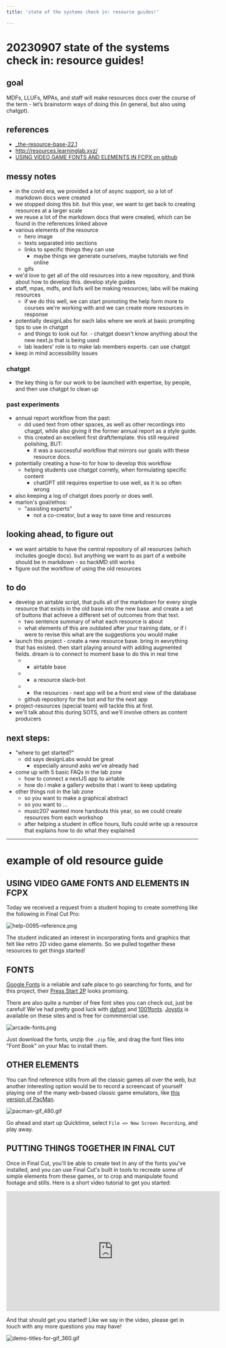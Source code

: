 ```yaml
---
title: 'state of the systems check in: resource guides!'

---
```


# 20230907 state of the systems check in: resource guides!
## goal
MDFs, LLUFs, MPAs, and staff will make resources docs over the course of the term - let’s brainstorm ways of doing this (in general, but also using chatgpt).
## references
* [_the-resource-base-22.1](https://airtable.com/appdQo5coTiivkIWP/tblzXyLj5FOAH9fEL/viw5TmeNWyVPtHsLI?blocks=hide)
* http://resources.learninglab.xyz/
* [USING VIDEO GAME FONTS AND ELEMENTS IN FCPX on github](https://github.com/learninglab-dev/the-resources/blob/master/data/resources/help/video-game-fonts-and-elements.md)
## messy notes
* in the covid era, we provided a lot of async support, so a lot of markdown docs were created
* we stopped doing this bit. but this year, we want to get back to creating resources at a larger scale
* we reuse a lot of the markdown docs that were created, which can be found in the references linked above
* various elements of the resource
    * hero image
    * texts separated into sections
    * links to specific things they can use
        * maybe things we generate ourselves, maybe tutorials we find online
    * gifs
* we'd love to get all of the old resources into a new repository, and think about how to develop this. develop style guides
* staff, mpas, mdfs, and llufs will be making resources; labs will be making resources
    * if we do this well, we can start promoting the help form more to courses we're working with and we can create more resources in response
* potentially designLabs for each labs where we work at basic prompting tips to use in chatgpt 
    * and things to look out for. - chatgpt doesn't know anything about the new next.js that is being used
    * lab leaders' role is to make lab members experts. can use chatgpt
* keep in mind accessibility issues
### chatgpt
* the key thing is for our work to be launched with expertise, by people, and then use chatgpt to clean up 

### past experiments 
* annual report workflow from the past: 
    * dd used text from other spaces, as well as other recordings into chagpt, while also giving it the former annual report as a style guide. 
    * this created an excellent first draft/template. this still required polishing, BUT: 
        * it was a successful workflow that mirrors our goals with these resource docs. 
* potentially creating a how-to for how to develop this workflow 
    * helping students use chatgpt corretly, when formulating specific content
        * chatGPT still requires expertise to use well, as it is so often wrong 
* also keeping a log of chatgpt does poorly or does well. 
* marlon's goal/ethos: 
    * "assisting experts"
        * not a co-creator, but a way to save time and resources
## looking ahead, to figure out
* we want airtable to have the central repository of all resources (which includes google docs). but anything we want to as part of a website should be in markdown - so hackMD still works
* figure out the workflow of using the old resources
## to do
* develop an airtable script, that pulls all of the markdown for every single resource that exists in the old base into the new base. and create a set of buttons that achieve a different set of outcomes from that text.
    * two sentence summary of what each resource is about
    * what elements of this are outdated after your training date, or if i were to revise this what are the suggestions you would make
* launch this project - create a new resource base. bring in eevrything that has existed. then start playing around with adding augmented fields. dream is to connect to moment base to do this in real time
    * + airtable base
    * + a resource slack-bot
    * + the resources - next app will be a front end view of the database
    * github repository for the bot and for the next app
* project-resources (special team) will tackle this at first. 
* we'll talk about this during SOTS, and we'll involve others as content producers 
## next steps: 
* "where to get started?"
    * dd says designLabs would be great
        * especially around asks we've already had 
* come up with 5 basic FAQs in the lab zone
    * how to connect a nextJS app to airtable
    * how do i make a gallery website that i want to keep updating
* other things not in the lab zone
    * so you want to make a graphical abstract
    * so you want to ... 
    * music207 wanted more handouts this year, so we could create resources from each workshop
    * after helping a student in office hours, llufs could write up a resource that explains how to do what they explained


--- 

# example of old resource guide 


## USING VIDEO GAME FONTS AND ELEMENTS IN FCPX

Today we received a request from a student hoping to create something like the following in Final Cut Pro:

![help-0095-reference.png](https://ll-show.s3.amazonaws.com/public/help/0095/help-0095-reference.png)

The student indicated an interest in incorporating fonts and graphics that felt like retro 2D video game elements.  So we pulled together these resources to get things started!

## FONTS

[Google Fonts](https://fonts.google.com/) is a reliable and safe place to go searching for fonts, and for this project, their [Press Start 2P](https://fonts.google.com/specimen/Press+Start+2P) looks promising.

There are also quite a number of free font sites you can check out, just be careful! We've had pretty good luck with [dafont](https://www.dafont.com/) and [1001fonts](https://www.1001fonts.com/). [Joystix](https://www.1001fonts.com/joystix-font.html) is available on these sites and is free for commmercial use.

![arcade-fonts.png](https://ll-show.s3.amazonaws.com/public/help/0095/arcade-fonts.png)

Just download the fonts, unzip the `.zip` file, and drag the font files into "Font Book" on your Mac to install them.

## OTHER ELEMENTS

You can find reference stills from all the classic games all over the web, but another interesting option would be to record a screencast of yourself playing one of the many web-based classic game emulators, like [this version of PacMan](https://www.webretrogames.com/pacman-html5.php).

![pacman-gif_480.gif](https://ll-show.s3.amazonaws.com/public/help/0095/pacman-gif_480.gif)

Go ahead and start up Quicktime, select `File => New Screen Recording`, and play away.

## PUTTING THINGS TOGETHER IN FINAL CUT

Once in Final Cut, you'll be able to create text in any of the fonts you've installed, and you can use Final Cut's built in tools to recreate some of simple elements from these games, or to crop and manipulate found footage and stills. Here is a short video tutorial to get you started:

<iframe width="560" height="315" src="https://www.youtube.com/embed/X-dPWTKPgVY" frameborder="0" allow="accelerometer; autoplay; encrypted-media; gyroscope; picture-in-picture" allowfullscreen></iframe>

And that should get you started! Like we say in the video, please get in touch with any more questions you may have!

![demo-titles-for-gif_360.gif](https://ll-show.s3.amazonaws.com/public/help/0095/demo-titles-for-gif_360.gif)